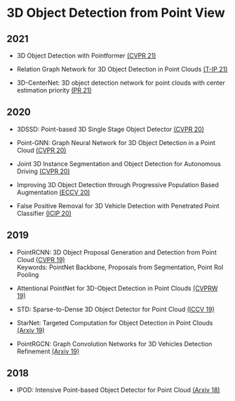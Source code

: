 # 3D Object Detection from Point View

## 2021

- 3D Object Detection with Pointformer [(CVPR 21)](https://openaccess.thecvf.com/content/CVPR2021/papers/Pan_3D_Object_Detection_With_Pointformer_CVPR_2021_paper.pdf)

- Relation Graph Network for 3D Object Detection in Point Clouds [(T-IP 21)](https://ieeexplore.ieee.org/stamp/stamp.jsp?arnumber=9234727)

- 3D-CenterNet: 3D object detection network for point clouds with center estimation priority [(PR 21)](https://www.sciencedirect.com/science/article/pii/S0031320321000716)

## 2020

- 3DSSD: Point-based 3D Single Stage Object Detector [(CVPR 20)](https://openaccess.thecvf.com/content_CVPR_2020/papers/Yang_3DSSD_Point-Based_3D_Single_Stage_Object_Detector_CVPR_2020_paper.pdf)

- Point-GNN: Graph Neural Network for 3D Object Detection in a Point Cloud [(CVPR 20)](https://openaccess.thecvf.com/content_CVPR_2020/papers/Shi_Point-GNN_Graph_Neural_Network_for_3D_Object_Detection_in_a_CVPR_2020_paper.pdf)

- Joint 3D Instance Segmentation and Object Detection for Autonomous Driving [(CVPR 20)](https://openaccess.thecvf.com/content_CVPR_2020/papers/Zhou_Joint_3D_Instance_Segmentation_and_Object_Detection_for_Autonomous_Driving_CVPR_2020_paper.pdf)

- Improving 3D Object Detection through Progressive Population Based Augmentation [(ECCV 20)](http://www.ecva.net/papers/eccv_2020/papers_ECCV/papers/123660273.pdf)

- False Positive Removal for 3D Vehicle Detection with Penetrated Point Classifier [(ICIP 20)](https://arxiv.org/pdf/2005.13153.pdf)

## 2019

- PointRCNN: 3D Object Proposal Generation and Detection from Point Cloud [(CVPR 19)](https://openaccess.thecvf.com/content_CVPR_2019/papers/Shi_PointRCNN_3D_Object_Proposal_Generation_and_Detection_From_Point_Cloud_CVPR_2019_paper.pdf)\
Keywords: PointNet Backbone, Proposals from Segmentation, Point RoI Pooling

- Attentional PointNet for 3D-Object Detection in Point Clouds [(CVPRW 19)](https://openaccess.thecvf.com/content_CVPRW_2019/papers/WAD/Paigwar_Attentional_PointNet_for_3D-Object_Detection_in_Point_Clouds_CVPRW_2019_paper.pdf)

- STD: Sparse-to-Dense 3D Object Detector for Point Cloud [(ICCV 19)](https://openaccess.thecvf.com/content_ICCV_2019/papers/Yang_STD_Sparse-to-Dense_3D_Object_Detector_for_Point_Cloud_ICCV_2019_paper.pdf)

- StarNet: Targeted Computation for Object Detection in Point Clouds [(Arxiv 19)](https://arxiv.org/pdf/1908.11069.pdf)

- PointRGCN: Graph Convolution Networks for 3D Vehicles Detection Refinement [(Arxiv 19)](https://arxiv.org/pdf/1911.12236.pdf)

## 2018

- IPOD: Intensive Point-based Object Detector for Point Cloud [(Arxiv 18)](https://arxiv.org/pdf/1812.05276.pdf)